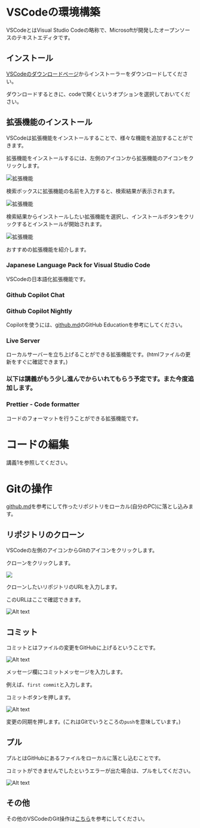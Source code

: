 # VSCodeの環境構築

VSCodeとはVisual Studio Codeの略称で、Microsoftが開発したオープンソースのテキストエディタです。

## インストール

[VSCodeのダウンロードページ](https://code.visualstudio.com/download)からインストーラーをダウンロードしてください。

ダウンロードするときに、codeで開くというオプションを選択しておいてください。

## 拡張機能のインストール

VSCodeは拡張機能をインストールすることで、様々な機能を追加することができます。

拡張機能をインストールするには、左側のアイコンから拡張機能のアイコンをクリックします。

![拡張機能](../img/extension.png)

検索ボックスに拡張機能の名前を入力すると、検索結果が表示されます。

![拡張機能](../img/extension2.png)

検索結果からインストールしたい拡張機能を選択し、インストールボタンをクリックするとインストールが開始されます。

![拡張機能](../img/extension3.png)

おすすめの拡張機能を紹介します。

### Japanese Language Pack for Visual Studio Code

VSCodeの日本語化拡張機能です。

### Github Copilot Chat 

### Github Copilot Nightly

Copilotを使うには、[github.md](./github.md)のGitHub Educationを参考にしてください。

### Live Server

ローカルサーバーを立ち上げることができる拡張機能です。(htmlファイルの更新をすぐに確認できます。)

### 以下は講義がもう少し進んでからいれてもらう予定です。また今度追加します。

### Prettier - Code formatter

コードのフォーマットを行うことができる拡張機能です。

# コードの編集

講義1を参照してください。

# Gitの操作

[github.md](github.md)を参考にして作ったリポジトリをローカル(自分のPC)に落とし込みます。

## リポジトリのクローン

VSCodeの左側のアイコンからGitのアイコンをクリックします。

クローンをクリックします。

![](image.png)

クローンしたいリポジトリのURLを入力します。

このURLはここで確認できます。

![Alt text](image-1.png)

## コミット

コミットとはファイルの変更をGitHubに上げるということです。

![Alt text](../img/vscode-git1.png)

メッセージ欄にコミットメッセージを入力します。

例えば、`first commit`と入力します。

コミットボタンを押します。

![Alt text](../img/vscode-git2.png)

変更の同期を押します。(これはGitでいうところの`push`を意味しています。)

## プル

プルとはGitHubにあるファイルをローカルに落とし込むことです。

コミットができませんでしたというエラーが出た場合は、プルをしてください。

![Alt text](image-2.png)

## その他

その他のVSCodeのGit操作は[こちら](https://google.com)を参考にしてください。